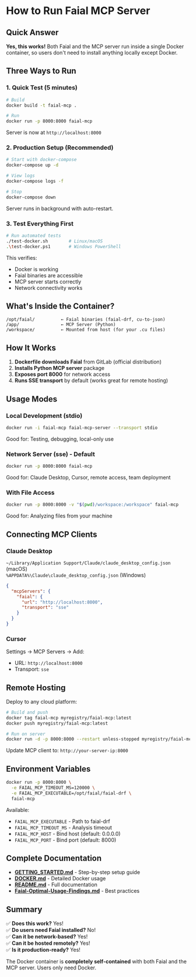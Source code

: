# How to Run Faial MCP Server

## Quick Answer

**Yes, this works!** Both Faial and the MCP server run inside a single Docker container, so users don't need to install anything locally except Docker.

## Three Ways to Run

### 1. Quick Test (5 minutes)

```bash
# Build
docker build -t faial-mcp .

# Run
docker run -p 8000:8000 faial-mcp
```

Server is now at `http://localhost:8000`

### 2. Production Setup (Recommended)

```bash
# Start with docker-compose
docker-compose up -d

# View logs
docker-compose logs -f

# Stop
docker-compose down
```

Server runs in background with auto-restart.

### 3. Test Everything First

```bash
# Run automated tests
./test-docker.sh        # Linux/macOS
.\test-docker.ps1       # Windows PowerShell
```

This verifies:
- Docker is working
- Faial binaries are accessible
- MCP server starts correctly
- Network connectivity works

## What's Inside the Container?

```
/opt/faial/          ← Faial binaries (faial-drf, cu-to-json)
/app/                ← MCP Server (Python)
/workspace/          ← Mounted from host (for your .cu files)
```

## How It Works

1. **Dockerfile downloads Faial** from GitLab (official distribution)
2. **Installs Python MCP server** package
3. **Exposes port 8000** for network access
4. **Runs SSE transport** by default (works great for remote hosting)

## Usage Modes

### Local Development (stdio)

```bash
docker run -i faial-mcp faial-mcp-server --transport stdio
```

Good for: Testing, debugging, local-only use

### Network Server (sse) - Default

```bash
docker run -p 8000:8000 faial-mcp
```

Good for: Claude Desktop, Cursor, remote access, team deployment

### With File Access

```bash
docker run -p 8000:8000 -v "$(pwd)/workspace:/workspace" faial-mcp
```

Good for: Analyzing files from your machine

## Connecting MCP Clients

### Claude Desktop

`~/Library/Application Support/Claude/claude_desktop_config.json` (macOS)  
`%APPDATA%\Claude\claude_desktop_config.json` (Windows)

```json
{
  "mcpServers": {
    "faial": {
      "url": "http://localhost:8000",
      "transport": "sse"
    }
  }
}
```

### Cursor

Settings → MCP Servers → Add:
- URL: `http://localhost:8000`
- Transport: `sse`

## Remote Hosting

Deploy to any cloud platform:

```bash
# Build and push
docker tag faial-mcp myregistry/faial-mcp:latest
docker push myregistry/faial-mcp:latest

# Run on server
docker run -d -p 8000:8000 --restart unless-stopped myregistry/faial-mcp:latest
```

Update MCP client to: `http://your-server-ip:8000`

## Environment Variables

```bash
docker run -p 8000:8000 \
  -e FAIAL_MCP_TIMEOUT_MS=120000 \
  -e FAIAL_MCP_EXECUTABLE=/opt/faial/faial-drf \
  faial-mcp
```

Available:
- `FAIAL_MCP_EXECUTABLE` - Path to faial-drf
- `FAIAL_MCP_TIMEOUT_MS` - Analysis timeout
- `FAIAL_MCP_HOST` - Bind host (default: 0.0.0.0)
- `FAIAL_MCP_PORT` - Bind port (default: 8000)

## Complete Documentation

- **[GETTING_STARTED.md](GETTING_STARTED.md)** - Step-by-step setup guide
- **[DOCKER.md](DOCKER.md)** - Detailed Docker usage
- **[README.md](README.md)** - Full documentation
- **[Faial-Optimal-Usage-Findings.md](Faial-Optimal-Usage-Findings.md)** - Best practices

## Summary

✅ **Does this work?** Yes!  
✅ **Do users need Faial installed?** No!  
✅ **Can it be network-based?** Yes!  
✅ **Can it be hosted remotely?** Yes!  
✅ **Is it production-ready?** Yes!

The Docker container is **completely self-contained** with both Faial and the MCP server. Users only need Docker.

